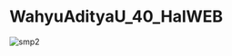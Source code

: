 # WahyuAdityaU_40_HalWEB

![smp2](https://user-images.githubusercontent.com/41880161/51248482-d9cdbe00-19c2-11e9-8a3a-ab83c0e97c31.JPG)
